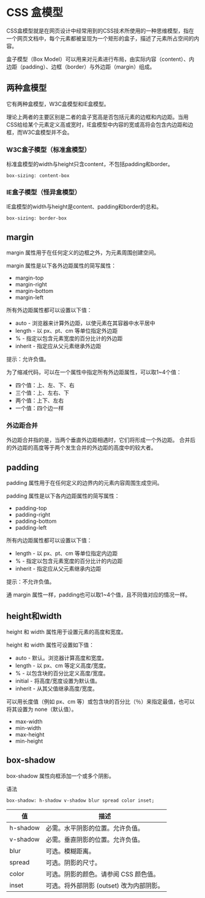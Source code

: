 # CSS 盒模型

CSS盒模型就是在网页设计中经常用到的CSS技术所使用的一种思维模型，指在一个网页文档中，每个元素都被呈现为一个矩形的盒子，描述了元素所占空间的内容。

盒子模型（Box Model）可以用来对元素进行布局，由实际内容（content）、内边距（padding）、边框（border）与外边距（margin）组成。

## 两种盒模型

它有两种盒模型，W3C盒模型和IE盒模型。

理论上两者的主要区别是二者的盒子宽高是否包括元素的边框和内边距。当用CSS给给某个元素定义高或宽时，IE盒模型中内容的宽或高将会包含内边距和边框，而W3C盒模型并不会。

### W3C盒子模型（标准盒模型）

标准盒模型的width与height只含content，不包括padding和border。

```
box-sizing: content-box
```

### IE盒子模型（怪异盒模型）

IE盒模型的width与height是content、padding和border的总和。
```
box-sizing: border-box
```


## margin

margin 属性用于在任何定义的边框之外，为元素周围创建空间。

margin 属性是以下各外边距属性的简写属性：

- margin-top
- margin-right
- margin-bottom
- margin-left

所有外边距属性都可以设置以下值：

- auto - 浏览器来计算外边距，以使元素在其容器中水平居中
- length - 以 px、pt、cm 等单位指定外边距
- % - 指定以包含元素宽度的百分比计的外边距
- inherit - 指定应从父元素继承外边距

提示：允许负值。

为了缩减代码，可以在一个属性中指定所有外边距属性，可以取1~4个值：

- 四个值：上、左、下、右
- 三个值：上、左右、下
- 两个值：上下、左右
- 一个值：四个边一样

### 外边距合并

外边距合并指的是，当两个垂直外边距相遇时，它们将形成一个外边距。 合并后的外边距的高度等于两个发生合并的外边距的高度中的较大者。

## padding

padding 属性用于在任何定义的边界内的元素内容周围生成空间。

padding 属性是以下各内边距属性的简写属性：

- padding-top
- padding-right
- padding-bottom
- padding-left

所有内边距属性都可以设置以下值：

- length - 以 px、pt、cm 等单位指定内边距
- % - 指定以包含元素宽度的百分比计的内边距
- inherit - 指定应从父元素继承内边距

提示：不允许负值。

通 margin 属性一样，padding也可以取1~4个值，且不同值对应的情况一样。

## height和width

height 和 width 属性用于设置元素的高度和宽度。

height 和 width 属性可设置如下值：

- auto - 默认。浏览器计算高度和宽度。
- length - 以 px、cm 等定义高度/宽度。
- % - 以包含块的百分比定义高度/宽度。
- initial - 将高度/宽度设置为默认值。
- inherit - 从其父值继承高度/宽度。

可以用长度值（例如 px、cm 等）或包含块的百分比（％）来指定最值，也可以将其设置为 none（默认值）。

- max-width
- min-width
- max-height
- min-height

## box-shadow

box-shadow 属性向框添加一个或多个阴影。

语法

```
box-shadow: h-shadow v-shadow blur spread color inset;
```

|值	|描述	|
|---|---|
|h-shadow	|必需。水平阴影的位置。允许负值。|
|v-shadow	|必需。垂直阴影的位置。允许负值。|
|blur	|可选。模糊距离。	|
|spread	|可选。阴影的尺寸。	|
|color	|可选。阴影的颜色。请参阅 CSS 颜色值。|
|inset	|可选。将外部阴影 (outset) 改为内部阴影。|

